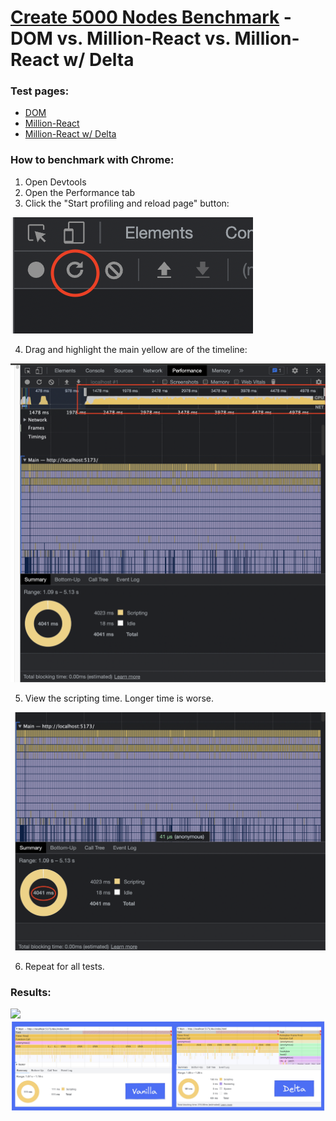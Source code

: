 # [Create 5000 Nodes Benchmark](https://twitter.com/aidenybai/status/1553280656213360640) - DOM vs. Million-React vs. Million-React w/ Delta

### Test pages:

- [DOM](https://dom-bench.vercel.app/)
- [Million-React](https://million-bench.vercel.app/)
- [Million-React w/ Delta](https://delta-bench.vercel.app/)

### How to benchmark with Chrome:

1. Open Devtools
2. Open the Performance tab
3. Click the "Start profiling and reload page" button:

![](/images/reload.png)

4. Drag and highlight the main yellow are of the timeline:

![](/images/results.png)

5. View the scripting time. Longer time is worse.

![](/images/time.png)

6. Repeat for all tests.

### Results:

![](/images/norm.png)
![](/images/extra.jpeg)